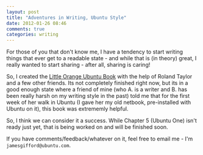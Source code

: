 ```yaml
---
layout: post
title: "Adventures in Writing, Ubuntu Style"
date: 2012-01-26 08:46
comments: true
categories: writing 
---
```


For those of you that don't know me, I have a tendency to start writing things that ever get to a readable state - and while that is (in theory) 
great, I really wanted to start sharing - after all, sharing is caring! <!--more-->


So, I created the [Little Orange Ubuntu Book](https://docs.google.com/document/pub?id=1Gclb0UUwfnT7Pc3aKocM5RZiL4HEYjQfqhewaJEo1ZE) with the help
of Roland Taylor and a few other friends. Its not completely finished right now, but its in a good enough state where a friend of mine 
(who A. is a writer and B. has been really harsh on my writing style in the past) told me that for the first week of her walk in Ubuntu 
(I gave her my old netbook, pre-installed with Ubuntu on it), this book was extrememly helpful.

So, I think we can consider it a success. While Chapter 5 (Ubuntu One) isn't ready just yet, that is being worked on and will be finished soon.


If you have comments/feedback/whatever on it, feel free to email me - I'm `jamesgifford@ubuntu.com`. 


